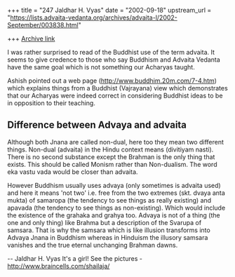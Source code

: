 +++
title = "247 Jaldhar H. Vyas"
date = "2002-09-18"
upstream_url = "https://lists.advaita-vedanta.org/archives/advaita-l/2002-September/003838.html"

+++
[Archive link](https://lists.advaita-vedanta.org/archives/advaita-l/2002-September/003838.html)

I was rather surprised to read of the Buddhist use of the term advaita.
It seems to give credence to those who say Buddhism and Advaita Vedanta
have the same goal which is not something our Acharyas taught.

Ashish pointed out a web page (http://www.buddhim.20m.com/7-4.htm) which
explains things from a Buddhist (Vajrayana) view which demonstrates that
our Acharyas were indeed correct in considering Buddhist ideas to be in
opposition to their teaching.

Difference between Advaya and advaita
-------------------------------------

Although both Jnana are called non-dual, here too they mean two different
things. Non-dual (advaita) in the Hindu context means (divitiyam nasti).
There is no second substance except the Brahman is the only thing that
exists. This should be called Monism rather than Non-dualism. The word eka
vastu vada would be closer than advaita.

However Buddhism usually uses advaya (only sometimes is advaita used) and
here it means 'not two' i.e. free from the two extremes (skt. dvaya anta
mukta) of samaropa (the tendency to see things as really existing) and
apavada (the tendency to see things as non-existing). Which would include
the existence of the grahaka and grahya too. Advaya is not of a thing (the
one and only thing) like Brahma but a description of the Svarupa of
samsara. That is why the samsara which is like illusion transforms into
Advaya Jnana in Buddhism whereas in Hinduism the illusory samsara vanishes
and the true eternal unchanging Brahman dawns.

--
Jaldhar H. Vyas <jaldhar at braincells.com>
It's a girl! See the pictures - http://www.braincells.com/shailaja/


